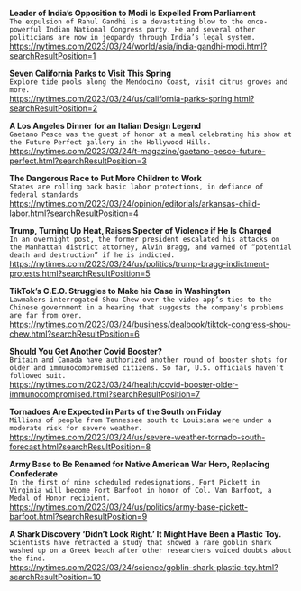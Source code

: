 **Leader of India’s Opposition to Modi Is Expelled From Parliament**\
`The expulsion of Rahul Gandhi is a devastating blow to the once-powerful Indian National Congress party. He and several other politicians are now in jeopardy through India’s legal system.`\
https://nytimes.com/2023/03/24/world/asia/india-gandhi-modi.html?searchResultPosition=1

**Seven California Parks to Visit This Spring**\
`Explore tide pools along the Mendocino Coast, visit citrus groves and more.`\
https://nytimes.com/2023/03/24/us/california-parks-spring.html?searchResultPosition=2

**A Los Angeles Dinner for an Italian Design Legend**\
`Gaetano Pesce was the guest of honor at a meal celebrating his show at the Future Perfect gallery in the Hollywood Hills.`\
https://nytimes.com/2023/03/24/t-magazine/gaetano-pesce-future-perfect.html?searchResultPosition=3

**The Dangerous Race to Put More Children to Work**\
`States are rolling back basic labor protections, in defiance of federal standards`\
https://nytimes.com/2023/03/24/opinion/editorials/arkansas-child-labor.html?searchResultPosition=4

**Trump, Turning Up Heat, Raises Specter of Violence if He Is Charged**\
`In an overnight post, the former president escalated his attacks on the Manhattan district attorney, Alvin Bragg, and warned of “potential death and destruction” if he is indicted.`\
https://nytimes.com/2023/03/24/us/politics/trump-bragg-indictment-protests.html?searchResultPosition=5

**TikTok’s C.E.O. Struggles to Make his Case in Washington**\
`Lawmakers interrogated Shou Chew over the video app’s ties to the Chinese government in a hearing that suggests the company’s problems are far from over.`\
https://nytimes.com/2023/03/24/business/dealbook/tiktok-congress-shou-chew.html?searchResultPosition=6

**Should You Get Another Covid Booster?**\
`Britain and Canada have authorized another round of booster shots for older and immunocompromised citizens. So far, U.S. officials haven’t followed suit.`\
https://nytimes.com/2023/03/24/health/covid-booster-older-immunocompromised.html?searchResultPosition=7

**Tornadoes Are Expected in Parts of the South on Friday**\
`Millions of people from Tennessee south to Louisiana were under a moderate risk for severe weather.`\
https://nytimes.com/2023/03/24/us/severe-weather-tornado-south-forecast.html?searchResultPosition=8

**Army Base to Be Renamed for Native American War Hero, Replacing Confederate**\
`In the first of nine scheduled redesignations, Fort Pickett in Virginia will become Fort Barfoot in honor of Col. Van Barfoot, a Medal of Honor recipient.`\
https://nytimes.com/2023/03/24/us/politics/army-base-pickett-barfoot.html?searchResultPosition=9

**A Shark Discovery ‘Didn’t Look Right.’ It Might Have Been a Plastic Toy.**\
`Scientists have retracted a study that showed a rare goblin shark washed up on a Greek beach after other researchers voiced doubts about the find.`\
https://nytimes.com/2023/03/24/science/goblin-shark-plastic-toy.html?searchResultPosition=10

